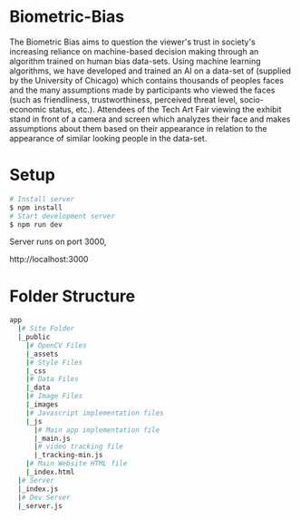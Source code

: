 # Biometric-Bias
The Biometric Bias aims to question the viewer's trust in society's increasing reliance on machine-based decision making through an algorithm trained on human bias data-sets. Using machine learning algorithms, we have developed and trained an AI on a data-set of (supplied by the University of Chicago) which contains thousands of peoples faces and the many assumptions made by participants who viewed the faces (such as friendliness, trustworthiness, perceived threat level, socio-economic status, etc.). Attendees of the Tech Art Fair viewing the exhibit stand in front of a camera and screen which analyzes their face and makes assumptions about them based on their appearance in relation to the appearance of similar looking people in the data-set.

# Setup

```bash
# Install server
$ npm install
# Start development server
$ npm run dev
```
Server runs on port 3000,

http://localhost:3000

# Folder Structure
```bash
app
  |# Site Folder
  |_public
    |# OpenCV Files
    |_assets
    |# Style Files
    |_css
    |# Data Files
    |_data
    |# Image Files
    |_images
    |# Javascript implementation files
    |_js
      |# Main app implementation file
      |_main.js
      |# video tracking file
      |_tracking-min.js
    |# Main Website HTML file
    |_index.html
  |# Server
  |_index.js
  |# Dev Server
  |_server.js
```
